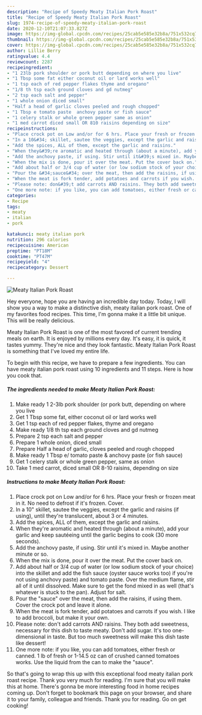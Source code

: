 ```yaml
---
description: "Recipe of Speedy Meaty Italian Pork Roast"
title: "Recipe of Speedy Meaty Italian Pork Roast"
slug: 1974-recipe-of-speedy-meaty-italian-pork-roast
date: 2020-12-10T21:07:33.827Z
image: https://img-global.cpcdn.com/recipes/25cab5e585e32b8a/751x532cq70/meaty-italian-pork-roast-recipe-main-photo.jpg
thumbnail: https://img-global.cpcdn.com/recipes/25cab5e585e32b8a/751x532cq70/meaty-italian-pork-roast-recipe-main-photo.jpg
cover: https://img-global.cpcdn.com/recipes/25cab5e585e32b8a/751x532cq70/meaty-italian-pork-roast-recipe-main-photo.jpg
author: Lillie Berry
ratingvalue: 4.4
reviewcount: 2287
recipeingredient:
- "1 23lb pork shoulder or pork butt depending on where you live"
- "1 Tbsp some fat either coconut oil or lard works well"
- "1 tsp each of red pepper flakes thyme and oregano"
- "1/8 th tsp each ground cloves and gd nutmeg"
- "2 tsp each salt and pepper"
- "1 whole onion diced small"
- "Half a head of garlic cloves peeled and rough chopped"
- "1 Tbsp e tomato paste  anchovy paste or fish sauce"
- "1 celery stalk or whole green pepper same as onion"
- "1 med carrot diced small OR 810 raisins depending on size"
recipeinstructions:
- "Place crock pot on Low and/or for 6 hrs. Place your fresh or frozen meat in it. No need to defrost if it&#39;s frozen. Cover."
- "In a 10&#34; skillet, sautee the veggies, except the garlic and raisins (if using), until they&#39;re translucent, about 3 or 4 minutes."
- "Add the spices, ALL of them, except the garlic and raisins."
- "When they&#39;re aromatic and heated through (about a minute), add your garlic and keep sautéeing until the garlic begins to cook (30 more seconds)."
- "Add the anchovy paste, if using. Stir until it&#39;s mixed in. Maybe another minute or so."
- "When the mix is done, pour it over the meat. Put the cover back on."
- "Add about half or 3/4 cup of water (or low sodium stock of your choice) into the skillet and add the fish sauce (oyster sauce works too) if you&#39;re not using anchovy paste) and tomato paste. Over the medium flame, stir all of it until dissolved. Make sure to get the fond mixed in as well (that&#39;s whatever is stuck to the pan). Adjust for salt."
- "Pour the &#34;sauce&#34; over the meat, then add the raisins, if using them. Cover the crock pot and leave it alone."
- "When the meat is fork tender, add potatoes and carrots if you wish. I like to add broccoli, but make it your own."
- "Please note: don&#39;t add carrots AND raisins. They both add sweetness, necessary for this dish to taste meaty. Don&#39;t add sugar. It&#39;s too one-dimensional in taste. But too much sweetness will make this dish taste like dessert!"
- "One more note: if you like, you can add tomatoes, either fresh or canned. 1 lb of fresh or 1-14.5 oz can of crushed canned tomatoes works. Use the liquid from the can to make the &#34;sauce&#34;."
categories:
- Recipe
tags:
- meaty
- italian
- pork

katakunci: meaty italian pork 
nutrition: 296 calories
recipecuisine: American
preptime: "PT18M"
cooktime: "PT47M"
recipeyield: "4"
recipecategory: Dessert

---
```



![Meaty Italian Pork Roast](https://img-global.cpcdn.com/recipes/25cab5e585e32b8a/751x532cq70/meaty-italian-pork-roast-recipe-main-photo.jpg)

Hey everyone, hope you are having an incredible day today. Today, I will show you a way to make a distinctive dish, meaty italian pork roast. One of my favorites food recipes. This time, I'm gonna make it a little bit unique. This will be really delicious.

Meaty Italian Pork Roast is one of the most favored of current trending meals on earth. It is enjoyed by millions every day. It's easy, it is quick, it tastes yummy. They're nice and they look fantastic. Meaty Italian Pork Roast is something that I've loved my entire life.




To begin with this recipe, we have to prepare a few ingredients. You can have meaty italian pork roast using 10 ingredients and 11 steps. Here is how you cook that.

<!--inarticleads1-->

##### The ingredients needed to make Meaty Italian Pork Roast:

1. Make ready 1 2-3lb pork shoulder (or pork butt, depending on where you live
1. Get 1 Tbsp some fat, either coconut oil or lard works well
1. Get 1 tsp each of red pepper flakes, thyme and oregano
1. Make ready 1/8 th tsp each ground cloves and gd nutmeg
1. Prepare 2 tsp each salt and pepper
1. Prepare 1 whole onion, diced small
1. Prepare Half a head of garlic, cloves peeled and rough chopped
1. Make ready 1 Tbsp e/ tomato paste &amp; anchovy paste (or fish sauce)
1. Get 1 celery stalk or whole green pepper, same as onion
1. Take 1 med carrot, diced small OR 8-10 raisins, depending on size




<!--inarticleads2-->

##### Instructions to make Meaty Italian Pork Roast:

1. Place crock pot on Low and/or for 6 hrs. Place your fresh or frozen meat in it. No need to defrost if it&#39;s frozen. Cover.
1. In a 10&#34; skillet, sautee the veggies, except the garlic and raisins (if using), until they&#39;re translucent, about 3 or 4 minutes.
1. Add the spices, ALL of them, except the garlic and raisins.
1. When they&#39;re aromatic and heated through (about a minute), add your garlic and keep sautéeing until the garlic begins to cook (30 more seconds).
1. Add the anchovy paste, if using. Stir until it&#39;s mixed in. Maybe another minute or so.
1. When the mix is done, pour it over the meat. Put the cover back on.
1. Add about half or 3/4 cup of water (or low sodium stock of your choice) into the skillet and add the fish sauce (oyster sauce works too) if you&#39;re not using anchovy paste) and tomato paste. Over the medium flame, stir all of it until dissolved. Make sure to get the fond mixed in as well (that&#39;s whatever is stuck to the pan). Adjust for salt.
1. Pour the &#34;sauce&#34; over the meat, then add the raisins, if using them. Cover the crock pot and leave it alone.
1. When the meat is fork tender, add potatoes and carrots if you wish. I like to add broccoli, but make it your own.
1. Please note: don&#39;t add carrots AND raisins. They both add sweetness, necessary for this dish to taste meaty. Don&#39;t add sugar. It&#39;s too one-dimensional in taste. But too much sweetness will make this dish taste like dessert!
1. One more note: if you like, you can add tomatoes, either fresh or canned. 1 lb of fresh or 1-14.5 oz can of crushed canned tomatoes works. Use the liquid from the can to make the &#34;sauce&#34;.




So that's going to wrap this up with this exceptional food meaty italian pork roast recipe. Thank you very much for reading. I'm sure that you will make this at home. There's gonna be more interesting food in home recipes coming up. Don't forget to bookmark this page on your browser, and share it to your family, colleague and friends. Thank you for reading. Go on get cooking!
